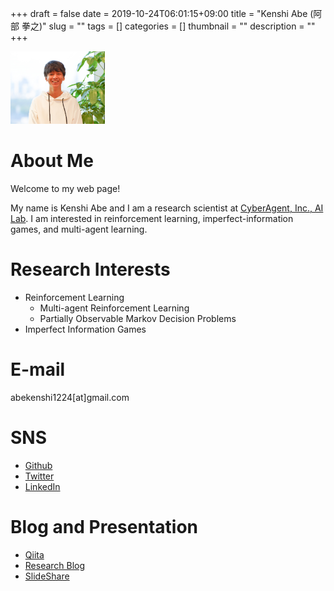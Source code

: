 +++ 
draft = false
date = 2019-10-24T06:01:15+09:00
title = "Kenshi Abe (阿部 拳之)"
slug = "" 
tags = []
categories = []
thumbnail = "<no value>"
description = ""
+++

<img src="/profile.png" width="30%">

# About Me
Welcome to my web page!

My name is Kenshi Abe and I am a research scientist at [CyberAgent, Inc., AI Lab](https://cyberagent.ai/ailab/).
I am interested in reinforcement learning, imperfect-information games, and multi-agent learning.

# Research Interests
* Reinforcement Learning
    * Multi-agent Reinforcement Learning
    * Partially Observable Markov Decision Problems 
* Imperfect Information Games

# E-mail
abekenshi1224[at]gmail.com

# SNS
* [Github](https://github.com/bakanaouji/)
* [Twitter](https://twitter.com/bakanaouji/)
* [LinkedIn](https://www.linkedin.com/in/kenshi-abe/)

# Blog and Presentation
* [Qiita](https://qiita.com/bakanaouji)
* [Research Blog](https://cyberagent.ai/research/archives/author/kenshi)
* [SlideShare](https://www.slideshare.net/KenshiAbe)

